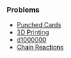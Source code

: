 ### Problems

- [Punched Cards](https://codingcompetitions.withgoogle.com/codejam/round/0000000000876ff1/0000000000a4621b)
- [3D Printing](https://codingcompetitions.withgoogle.com/codejam/round/0000000000876ff1/0000000000a4672b)
- [d1000000](https://codingcompetitions.withgoogle.com/codejam/round/0000000000876ff1/0000000000a46471)
- [Chain Reactions](https://codingcompetitions.withgoogle.com/codejam/round/0000000000876ff1/0000000000a45ef7)